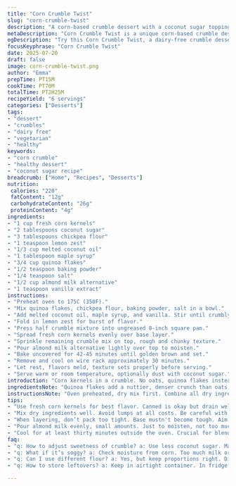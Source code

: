 ```yaml
---
title: "Corn Crumble Twist"
slug: "corn-crumble-twist"
description: "A corn-based crumble dessert with a coconut sugar topping and a lemon zest twist. Uses quinoa flakes replacing oats and almond flour swapped with chickpea flour. Dairy-free, nut-free, egg-free, vegetarian. Prepping involved chilling dough, baking with a golden finish. Crunchy, sweet, slight citrus tang. Ready in 2 hours 15 minutes total. Serves 6. Simple pantry ingredients. A unique texture from quinoa flakes. Ideal as sweet snack or light dessert."
metaDescription: "Corn Crumble Twist is a unique corn-based crumble dessert with coconut sugar and lemon zest. Dairy-free and nut-free, ready in over two hours."
ogDescription: "Try this Corn Crumble Twist, a dairy-free crumble dessert combining corn, lemon zest, quinoa flakes for a tasty treat. Simple ingredients shine."
focusKeyphrase: "Corn Crumble Twist"
date: 2025-07-20
draft: false
image: corn-crumble-twist.png
author: "Emma"
prepTime: PT15M
cookTime: PT70M
totalTime: PT2H25M
recipeYield: "6 servings"
categories: ["Desserts"]
tags:
- "dessert"
- "crumbles"
- "dairy free"
- "vegetarian"
- "healthy"
keywords:
- "corn crumble"
- "healthy dessert"
- "coconut sugar recipe"
breadcrumb: ["Home", "Recipes", "Desserts"]
nutrition: 
 calories: "220"
 fatContent: "12g"
 carbohydrateContent: "26g"
 proteinContent: "4g"
ingredients:
- "1 cup fresh corn kernels"
- "2 tablespoons coconut sugar"
- "3 tablespoons chickpea flour"
- "1 teaspoon lemon zest"
- "1/3 cup melted coconut oil"
- "1 tablespoon maple syrup"
- "3/4 cup quinoa flakes"
- "1/2 teaspoon baking powder"
- "1/4 teaspoon salt"
- "1/2 cup almond milk alternative"
- "1 teaspoon vanilla extract"
instructions:
- "Preheat oven to 175C (350F)."
- "Mix quinoa flakes, chickpea flour, baking powder, salt in a bowl."
- "Add melted coconut oil, maple syrup, and vanilla. Stir until crumbly."
- "Fold in lemon zest for burst of flavor."
- "Press half crumble mixture into ungreased 8-inch square pan."
- "Spread fresh corn kernels evenly over base layer."
- "Sprinkle remaining crumble mix on top, rough and chunky texture."
- "Pour almond milk alternative lightly over top to moisten."
- "Bake uncovered for 42-45 minutes until golden brown and set."
- "Remove and cool on wire rack approximately 30 minutes."
- "Let rest, flavors meld, texture sets properly before serving."
- "Serve warm or room temperature, optionally dust with coconut sugar."
introduction: "Corn kernels in a crumble. No oats, quinoa flakes instead. Chickpea flour swaps almond. Coconut sugar replaces white sugar, caramel notes, richer depth. Lemon zest brightens, cuts sweetness. Coconut oil brings fat, richness; dairy free this time. No eggs, no nuts, no lactose. Simple, straightforward ingredient list. Baking takes about 45 minutes, but wait after. Cool down essential. Textures get right, flavors knit tightly. Sweet snack or dessert. Tropical hint with lemon. Crunchy and tender combined. Nice alternative to classic apple or berry. Good for sensitive diets."
ingredientsNote: "Quinoa flakes add a nuttier, denser crunch than oats, absorbing moisture differently - expect a chewier bite. Chickpea flour thickens and binds better than almond flour without the nutty punch. Coconut sugar offers caramel-like sweetness, lower glycemic index, and a slight molasses tone. Coconut oil remains solid at room temp, helps with crumble texture but melts during baking, creating pockets. Lemon zest injected for acidity contrast balancing sweetness. Use any plant-based milk, almond or oat works fine; do not over-darken crumble. Fresh corn preferable, canned okay if drained, preserves mild sweetness and moisture."
instructionsNote: "Oven preheated, dry mix first. Combine all dry ingredients well to avoid lumps. Coconut oil needs to be warm but not hot for proper mixing. Stir with hands or fork for crumb consistency—not smooth dough. Spread half crumble firmly, but don’t press too densely or base becomes tough. Corn layer thin but complete for juicy surprise. Top loose crumble, rough chunks better than fine crumbs for rustic texture. Pour milk evenly to help meld top crumble but avoid sogginess. Bake until top golden, edges bubbling. Cool on wire rack at least half hour, flavors blend, texture firms. Serve plain or dusted with coconut sugar for extra crunch."
tips:
- "Use fresh corn kernels for best flavor. Canned is okay but drain well. Moisture-key in crumble. Quinoa flakes behave differently. Chewier bite than oats."
- "Mix dry ingredients well. Avoid lumps at all costs. Be careful with melted coconut oil. Warm but not hot—affects the texture. Stir using hands or fork."
- "When layering, don’t pack too tight. Base mustn't become tough. Aim for a light touch. Corn layer thin for that juicy burst. Keep toppings rustic and rough."
- "Pour almond milk evenly, small amounts. Just to moisten, not too much. Texture matters. Bake until golden brown, keep an eye on edges bubbling."
- "Cool for at least thirty minutes outside the oven. Crucial for blending flavors. Don’t skip this step. Serve warm or at room temperature dusted lightly."
faq:
- "q: How to adjust sweetness of crumble? a: Use less coconut sugar. Maple syurp can balance. Consider adding spices, cinnamon for warmth."
- "q: What if it’s soggy? a: Check moisture from corn. Too much milk or a layered base. Bake longer if needed, but watch crust."
- "q: Can I use different flour? a: Yes, but keep proportions right. Different textures, like almond or spelt. Adjust for binding."
- "q: How to store leftovers? a: Keep in airtight container. In fridge works fine. Reheat gently before serving. Not too long, keep texture."

---
```

